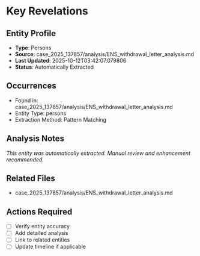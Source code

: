 # Key Revelations

## Entity Profile
- **Type**: Persons
- **Source**: case_2025_137857/analysis/ENS_withdrawal_letter_analysis.md
- **Last Updated**: 2025-10-12T03:42:07.079806
- **Status**: Automatically Extracted

## Occurrences
- Found in: case_2025_137857/analysis/ENS_withdrawal_letter_analysis.md
- Entity Type: persons
- Extraction Method: Pattern Matching

## Analysis Notes
*This entity was automatically extracted. Manual review and enhancement recommended.*

## Related Files
- case_2025_137857/analysis/ENS_withdrawal_letter_analysis.md

## Actions Required
- [ ] Verify entity accuracy
- [ ] Add detailed analysis
- [ ] Link to related entities
- [ ] Update timeline if applicable
